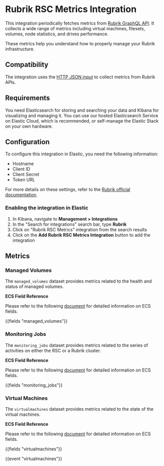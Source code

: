 # Rubrik RSC Metrics Integration

This integration periodically fetches metrics from [Rubrik GraphQL API](https://www.rubrik.com/resources/api-integration). It collects a wide range of metrics including virtual machines, filesets, volumes, node statistics, and drives performance.

These metrics help you understand how to properly manage your Rubrik infrastructure.

## Compatibility

The integration uses the [HTTP JSON input](https://www.elastic.co/guide/en/beats/filebeat/current/filebeat-input-httpjson.html) to collect metrics from Rubrik APIs.

## Requirements

You need Elasticsearch for storing and searching your data and Kibana for visualizing and managing it.
You can use our hosted Elasticsearch Service on Elastic Cloud, which is recommended, or self-manage the Elastic Stack on your own hardware.

## Configuration

To configure this integration in Elastic, you need the following information:

- Hostname
- Client ID
- Client Secret
- Token URL

For more details on these settings, refer to the [Rubrik official documentation](https://docs.rubrik.com/en-us/saas/saas/adding_a_service_account.html).

### Enabling the integration in Elastic

1. In Kibana, navigate to **Management > Integrations**
2. In the "Search for integrations" search bar, type **Rubrik**
3. Click on "Rubrik RSC Metrics" integration from the search results
4. Click on the **Add Rubrik RSC Metrics Integration** button to add the integration

## Metrics

### Managed Volumes

The `managed_volumes` dataset provides metrics related to the health and status of managed volumes.

**ECS Field Reference**

Please refer to the following [document](https://www.elastic.co/guide/en/ecs/current/ecs-field-reference.html) for detailed information on ECS fields.

{{fields "managed_volumes"}}

### Monitoring Jobs

The `monitoring_jobs` dataset provides metrics related to the series of activities on either the RSC or a Rubrik cluster.

**ECS Field Reference**

Please refer to the following [document](https://www.elastic.co/guide/en/ecs/current/ecs-field-reference.html) for detailed information on ECS fields.

{{fields "monitoring_jobs"}}

### Virtual Machines

The `virtualmachines` dataset provides metrics related to the state of the virtual machines.

**ECS Field Reference**

Please refer to the following [document](https://www.elastic.co/guide/en/ecs/current/ecs-field-reference.html) for detailed information on ECS fields.

{{fields "virtualmachines"}}

{{event "virtualmachines"}}